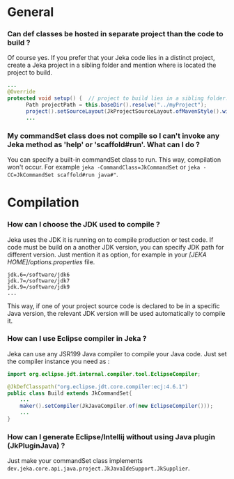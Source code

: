 # General

### Can def classes be hosted in separate project than the code to build ?
Of course yes. If you prefer that your Jeka code lies in a distinct project, create a Jeka project in a sibling 
folder and mention where is located the project to build.

```java
...
@Override
protected void setup() {  // project to build lies in a sibling folder. 
      Path projectPath = this.baseDir().resolve("../myProject");   
      project().setSourceLayout(JkProjectSourceLayout.ofMavenStyle().withBaseDir(projectPath));
      ...
```

### My commandSet class does not compile so I can't invoke any Jeka method as 'help' or 'scaffold#run'. What can I do ?

You can specify a built-in commandSet class to run. This way, compilation won't occur.
For example `jeka -CommandClass=JkCommandSet` or `jeka -CC=JkCommandSet scaffold#run java#"`.

# Compilation

### How can I choose the JDK used to compile ?

Jeka uses the JDK it is running on to compile production or test code. 
If code must be build on a another JDK version, you can specify JDK path for different version.
Just mention it as option, for example in your _[JEKA HOME]/options.properties_ file.

```
jdk.6=/software/jdk6
jdk.7=/software/jdk7
jdk.9=/software/jdk9
...
```

This way, if one of your project source code is declared to be in a specific Java version, the relevant JDK version will be used automatically to compile it.

### How can I use Eclipse compiler in Jeka ?

Jeka can use any JSR199 Java compiler to compile your Java code. Just set the compiler instance you need as :

```java
import org.eclipse.jdt.internal.compiler.tool.EclipseCompiler;

@JkDefClasspath("org.eclipse.jdt.core.compiler:ecj:4.6.1")
public class Build extends JkCommandSet{
    ...
    maker().setCompiler(JkJavaCompiler.of(new EclipseCompiler()));
    ...
}
```

### How can I generate Eclipse/Intellij without using Java plugin (JkPluginJava) ?

Just make your commandSet class implements `dev.jeka.core.api.java.project.JkJavaIdeSupport.JkSupplier`.








